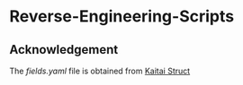 # Reverse-Engineering-Scripts

## Acknowledgement

The *fields.yaml* file is obtained from [Kaitai Struct](http://formats.kaitai.io/uimage/index.html)
